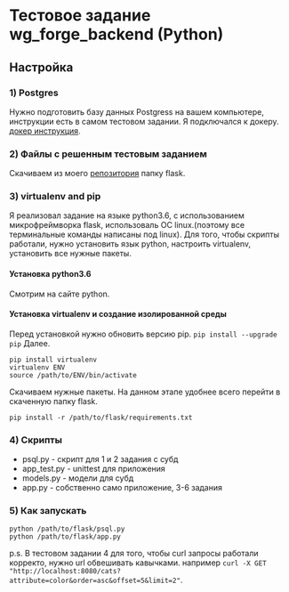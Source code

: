#  Тестовое задание wg_forge_backend (Python)
## Настройка
### 1) Postgres
Нужно подготовить базу данных Postgress на вашем компьютере, инструкции есть в самом тестовом задании. Я подключался к докеру. [докер инструкция](https://github.com/wgnet/wg_forge_backend/blob/master/docker_instructions.md).
### 2) Файлы с решенным тестовым заданием
Скачиваем из моего [репозитория](https://github.com/dolshevsk/test-work) папку flask.
### 3) virtualenv and pip
Я реализовал задание на языке python3.6, с использованием микрофреймворка flask, использоваль ОС linux.(поэтому все терминальные команды написаны под linux).
Для того, чтобы скрипты работали, нужно установить язык python, настроить virtualenv, установить все нужные пакеты.
#### Установка python3.6
Смотрим на сайте python.
#### Установка virtualenv и создание изолированной среды
Перед установкой нужно обновить версию pip.
 ```pip install --upgrade pip```
Далее.
```
pip install virtualenv
virtualenv ENV
source /path/to/ENV/bin/activate
```
Скачиваем нужные пакеты. На данном этапе удобнее всего перейти в скаченную папку flask.
```
pip install -r /path/to/flask/requirements.txt
```
### 4) Скрипты
* psql.py - скрипт для 1 и 2 задания с субд
* app_test.py - unittest для приложения
* models.py - модели для субд
* app.py - собственно само приложение, 3-6 задания
### 5) Как запускать
```
python /path/to/flask/psql.py
python /path/to/flask/app.py
```
p.s. В тестовом задании 4 для того, чтобы curl запросы работали корректо, нужно url обвешивать кавычками.
например ```curl -X GET "http://localhost:8080/cats?attribute=color&order=asc&offset=5&limit=2"```.

